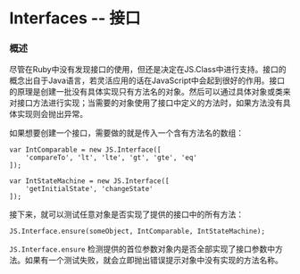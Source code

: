 # Interfaces -- 接口 #

### 概述 ###

尽管在Ruby中没有发现接口的使用，但还是决定在JS.Class中进行支持。接口的概念出自于Java语言，若灵活应用的话在JavaScript中会起到很好的作用。接口的原理是创建一批没有具体实现只有方法名的对象。然后可以通过具体对象或类来对接口方法进行实现；当需要的对象使用了接口中定义的方法时，如果方法没有具体实现则会抛出异常。

如果想要创建一个接口，需要做的就是传入一个含有方法名的数组：

	var IntComparable = new JS.Interface([
	    'compareTo', 'lt', 'lte', 'gt', 'gte', 'eq'
	]);
	
	var IntStateMachine = new JS.Interface([
	    'getInitialState', 'changeState'
	]);

接下来，就可以测试任意对象是否实现了提供的接口中的所有方法：

	JS.Interface.ensure(someObject, IntComparable, IntStateMachine);

`JS.Interface.ensure` 检测提供的首位参数对象内是否全部实现了接口参数中方法。如果有一个测试失败，就会立即抛出错误提示对象中没有实现的方法名称。